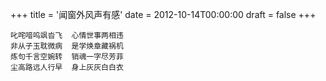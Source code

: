 +++
title = '闻窗外风声有感'
date = 2012-10-14T00:00:00
draft = false
+++

```text
叱咤喑呜飒沓飞  心情世事两相违
非从子玉耽微病  是学焕章藏祸机
炼句千言空婉转  销魂一字尽芳菲
尘高路远人行早  身上灰灰白白衣
```
